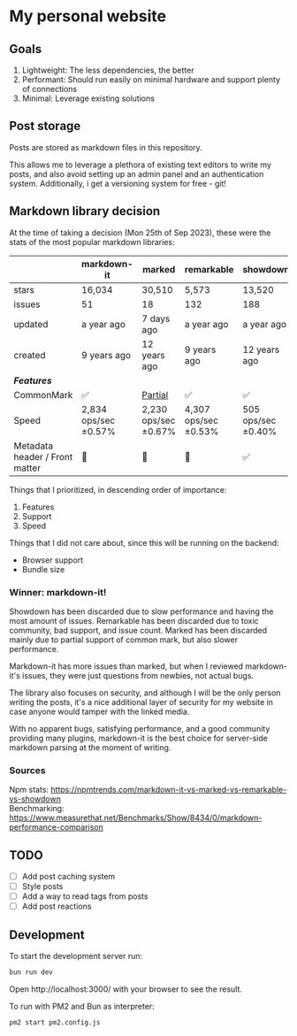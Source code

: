 # My personal website

## Goals

1. Lightweight: The less dependencies, the better
2. Performant: Should run easily on minimal hardware and support plenty of connections
3. Minimal: Leverage existing solutions

## Post storage

Posts are stored as markdown files in this repository.

This allows me to leverage a plethora of existing text editors to write my posts,
and also avoid setting up an admin panel and an authentication system.
Additionally, i get a versioning system for free - git!

## Markdown library decision

At the time of taking a decision (Mon 25th of Sep 2023), these were the stats of the most popular markdown libraries:

|                                | markdown-it          | marked                                                         | remarkable           | showdown           |
|--------------------------------|----------------------|----------------------------------------------------------------|----------------------|--------------------|
| stars                          | 16,034               | 30,510                                                         | 5,573                | 13,520             |         
| issues                         | 51                   | 18                                                             | 132                  | 188                |
| updated                        | a year ago           | 7 days ago                                                     | a year ago           | a year ago         |
| created                        | 9 years ago          | 12 years ago                                                   | 9 years ago          | 12 years ago       |
| ***Features***                 |                      |                                                                |                      |                    |
| CommonMark                     | ✅                    | [Partial](https://github.com/markedjs/marked/discussions/1202) | ✅                    | ✅                  |
| Speed                          | 2,834 ops/sec ±0.57% | 2,230 ops/sec ±0.67%                                           | 4,307 ops/sec ±0.53% | 505 ops/sec ±0.40% |
| Metadata header / Front matter | 🚫                     |    🚫                                                            |    🚫                  | ✅                  |

Things that I prioritized, in descending order of importance:

1. Features
2. Support
3. Speed

Things that I did not care about, since this will be running on the backend:

- Browser support
- Bundle size

### Winner: markdown-it!

Showdown has been discarded due to slow performance and having the most amount of issues.
Remarkable has been discarded due to toxic community, bad support, and issue count.
Marked has been discarded mainly due to partial support of common mark, but also slower performance.

Markdown-it has more issues than marked, but when I reviewed markdown-it's issues, they were just questions from newbies, not actual bugs.

The library also focuses on security, and although I will be the only person writing the posts, it's a nice additional layer of security for my website in case anyone would tamper with the linked media.

With no apparent bugs, satisfying performance, and a good community providing many plugins, markdown-it is the best choice for server-side markdown parsing at the moment of writing.

### Sources
Npm stats: https://npmtrends.com/markdown-it-vs-marked-vs-remarkable-vs-showdown \
Benchmarking: https://www.measurethat.net/Benchmarks/Show/8434/0/markdown-performance-comparison

## TODO

- [ ] Add post caching system
- [ ] Style posts
- [ ] Add a way to read tags from posts
- [ ] Add post reactions

## Development

To start the development server run:

```bash
bun run dev
```

Open http://localhost:3000/ with your browser to see the result.

To run with PM2 and Bun as interpreter:
```bash
pm2 start pm2.config.js
```